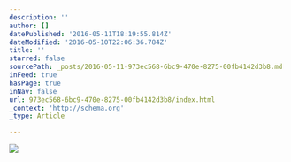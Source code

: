 ```yaml
---
description: ''
author: []
datePublished: '2016-05-11T18:19:55.814Z'
dateModified: '2016-05-10T22:06:36.784Z'
title: ''
starred: false
sourcePath: _posts/2016-05-11-973ec568-6bc9-470e-8275-00fb4142d3b8.md
inFeed: true
hasPage: true
inNav: false
url: 973ec568-6bc9-470e-8275-00fb4142d3b8/index.html
_context: 'http://schema.org'
_type: Article

---
```

![](https://the-grid-user-content.s3-us-west-2.amazonaws.com/c92c2fa9-0818-482b-a2c6-d64ef8fd3dca.jpg)